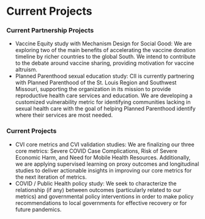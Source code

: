 # Current Projects

### Current Partnership Projects
* Vaccine Equity study with Mechanism Design for Social Good: We are exploring two of the main benefits of accelerating the vaccine donation timeline by richer countries to the global South. We intend to contribute to the debate around vaccine sharing, providing motivation for vaccine altruism.
* Planned Parenthood sexual education study: CII is currently partnering with Planned Parenthood of the St. Louis Region and Southwest Missouri, supporting the organization in its mission to provide reproductive health care services and education. We are developing a customized vulnerability metric for identifying communities lacking in sexual health care with the goal of helping Planned Parenthood identify where their services are most needed.

### Current Projects
* CVI core metrics and CVI validation studies: We are finalizing our three core metrics: Severe COVID Case Complications, Risk of Severe Economic Harm, and Need for Mobile Health Resources. Additionally, we are applying supervised learning on proxy outcomes and longitudinal studies to deliver actionable insights in improving our core metrics for the next iteration of metrics.
* COVID / Public Health policy study: We seek to characterize the relationship (if any) between outcomes (particularly related to our metrics) and governmental policy interventions in order to make policy recommendations to local governments for effective recovery or for future pandemics. 
